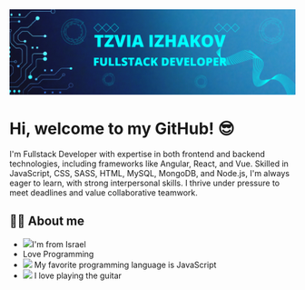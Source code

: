 <div id="header">
<img src="./img/Blue Tosca Geometric Technology Linkedln Banner.png"/>
<h1>Hi, welcome to my GitHub! 😎</h1>
<p>I'm Fullstack Developer with expertise in both frontend and backend technologies, including frameworks like Angular, React, and Vue. Skilled in JavaScript, CSS, SASS, HTML, MySQL, MongoDB, and Node.js, I'm always eager to learn, with strong interpersonal skills. I thrive under pressure to meet deadlines and value collaborative teamwork. </p>
<h2 dir="auto">👩‍💻 About me</h2>
<ul dir="auto">
<li><img src="https://cdn.britannica.com/53/1753-004-03582EDA/Flag-Israel.jpg" width="16" style="max-width: 100%;"/>I'm from Israel</li>
<li><img width="16" src="https://camo.githubusercontent.com/cb0aaad18421e0f6e78e5c9db04b496487ffa815459a00889f7fd200184c503f/68747470733a2f2f61626f75742e6769746c61622e636f6d2f696d616765732f626c6f67696d616765732f4769744c61622d4465762e706e67" alt="" data-canonical-src="https://about.gitlab.com/images/blogimages/GitLab-Dev.png" style="max-width: 100%;"/>Love Programming</li>
<li><img width="16" src="https://upload.wikimedia.org/wikipedia/commons/6/6a/JavaScript-logo.png" style="max-width: 100%;"/> My favorite programming language is JavaScript</li>
<li><img src="https://w7.pngwing.com/pngs/268/25/png-transparent-guitar-guitar-photography-guitar-accessory-cuatro-thumbnail.png" width="16" style="max-width: 100%;"/> I love playing the guitar</li>
</ul>
</div>
